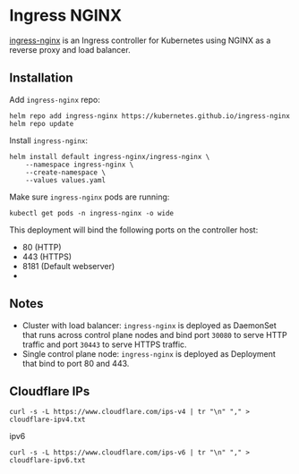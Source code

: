 # Ingress NGINX

[ingress-nginx](https://github.com/kubernetes/ingress-nginx) is an Ingress
controller for Kubernetes using NGINX as a reverse proxy and load balancer.

## Installation

Add `ingress-nginx` repo:

```shell
helm repo add ingress-nginx https://kubernetes.github.io/ingress-nginx
helm repo update
```

Install `ingress-nginx`:

```shell
helm install default ingress-nginx/ingress-nginx \
    --namespace ingress-nginx \
    --create-namespace \
    --values values.yaml
```

Make sure `ingress-nginx` pods are running:

```shell
kubectl get pods -n ingress-nginx -o wide
```

This deployment will bind the following ports on the controller host:

- 80 (HTTP)
- 443 (HTTPS)
- 8181 (Default webserver)
-

## Notes

- Cluster with load balancer: `ingress-nginx` is deployed as DaemonSet that runs
  across control plane nodes and bind port `30080` to serve HTTP traffic and
  port `30443` to serve HTTPS traffic.
- Single control plane node: `ingress-nginx` is deployed as Deployment that bind
  to port 80 and 443.

## Cloudflare IPs

```shell
curl -s -L https://www.cloudflare.com/ips-v4 | tr "\n" "," > cloudflare-ipv4.txt
```

ipv6

```shell
curl -s -L https://www.cloudflare.com/ips-v6 | tr "\n" "," > cloudflare-ipv6.txt
```
